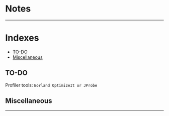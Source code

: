 #	                          Notes
---
# Indexes

* [TO-DO](#to-do)
* [Miscellaneous](#miscellaneous)

## TO-DO
Profiler tools: `Borland OptimizeIt or JProbe`

## Miscellaneous

---


